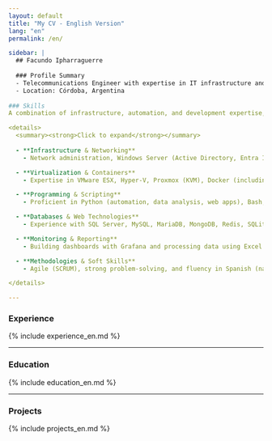 ```yaml
---
layout: default
title: "My CV - English Version"
lang: "en"
permalink: /en/

sidebar: |
  ## Facundo Ipharraguerre
  
  ### Profile Summary 
  - Telecommunications Engineer with expertise in IT infrastructure and software development. 15+ years in Linux, Windows Server, cloud, networking, and automation. Skilled in security, agile methodologies, and virtualization. Experience working under an ISO 9001 quality management system. Fluent in Spanish (native) and conversational English.
  - Location: Córdoba, Argentina
  
### Skills
A combination of infrastructure, automation, and development expertise, spanning networking, virtualization, scripting, databases, monitoring, and software methodologies.

<details>
  <summary><strong>Click to expand</strong></summary>
  
  - **Infrastructure & Networking**  
    - Network administration, Windows Server (Active Directory, Entra ID), Linux, and Veeam Backup & Replication.

  - **Virtualization & Containers**  
    - Expertise in VMware ESX, Hyper-V, Proxmox (KVM), Docker (including Swarm), and Linux Containers (LXC) for scalable and flexible deployments.

  - **Programming & Scripting**  
    - Proficient in Python (automation, data analysis, web apps), Bash, PowerShell, and C for embedded systems.

  - **Databases & Web Technologies**  
    - Experience with SQL Server, MySQL, MariaDB, MongoDB, Redis, SQLite, and backend development with web servers.

  - **Monitoring & Reporting**  
    - Building dashboards with Grafana and processing data using Excel for reporting and analytics.

  - **Methodologies & Soft Skills**  
    - Agile (SCRUM), strong problem-solving, and fluency in Spanish (native) and English (professional/conversational).

</details>

---
```


### Experience
{% include experience_en.md %}

---

### Education
{% include education_en.md %}

---

### Projects
{% include projects_en.md %}